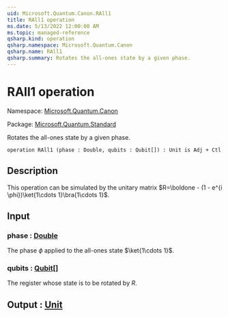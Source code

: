 ```yaml
---
uid: Microsoft.Quantum.Canon.RAll1
title: RAll1 operation
ms.date: 5/13/2022 12:00:00 AM
ms.topic: managed-reference
qsharp.kind: operation
qsharp.namespace: Microsoft.Quantum.Canon
qsharp.name: RAll1
qsharp.summary: Rotates the all-ones state by a given phase.
---
```


# RAll1 operation

Namespace: [Microsoft.Quantum.Canon](xref:Microsoft.Quantum.Canon)

Package: [Microsoft.Quantum.Standard](https://nuget.org/packages/Microsoft.Quantum.Standard)


Rotates the all-ones state by a given phase.

```qsharp
operation RAll1 (phase : Double, qubits : Qubit[]) : Unit is Adj + Ctl
```


## Description

This operation can be simulated by the unitary matrix$R=\boldone - (1 - e^{i \phi})\ket{1\cdots 1}\bra{1\cdots 1}$.

## Input

### phase : [Double](xref:microsoft.quantum.qsharp.valueliterals#double-literals)

The phase $\phi$ applied to the all-ones state $\ket{1\cdots 1}$.


### qubits : [Qubit](xref:microsoft.quantum.qsharp.valueliterals#qubit-literals)[]

The register whose state is to be rotated by $R$.



## Output : [Unit](xref:microsoft.quantum.qsharp.valueliterals#unit-literal)

